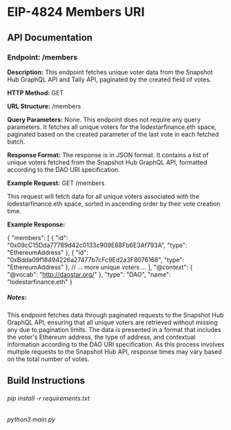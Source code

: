 # EIP-4824 Members URI
## API Documentation
### Endpoint: /members
**Description:** This endpoint fetches unique voter data from the Snapshot Hub GraphQL API and Tally API, paginated by the created field of votes.

**HTTP Method:** GET

**URL Structure:** /members

**Query Parameters:** None. This endpoint does not require any query parameters. It fetches all unique voters for the lodestarfinance.eth space, paginated based on the created parameter of the last vote in each fetched batch.

**Response Format:** The response is in JSON format. It contains a list of unique voters fetched from the Snapshot Hub GraphQL API, formatted according to the DAO URI specification.

**Example Request:** GET /members

This request will fetch data for all unique voters associated with the lodestarfinance.eth space, sorted in ascending order by their vote creation time.

**Example Response:**

{
    "members": [
        {
            "id": "0x09cC15Dda77789d42c0133c909E88Fb6E3Af793A",
            "type": "EthereumAddress"
        },
        {
            "id": "0xBdda09f18494226a27477b7cFc9Ed2a3F8076168",
            "type": "EthereumAddress"
        },
        // ... more unique voters ...
    ],
    "@context": {
        "@vocab": "http://daostar.org/"
    },
    "type": "DAO",
    "name": "lodestarfinance.eth"
}


##### Notes:

This endpoint fetches data through paginated requests to the Snapshot Hub GraphQL API, ensuring that all unique voters are retrieved without missing any due to pagination limits.
The data is presented in a format that includes the voter's Ethereum address, the type of address, and contextual information according to the DAO URI specification.
As this process involves multiple requests to the Snapshot Hub API, response times may vary based on the total number of votes.


## Build Instructions

###### pip install -r requirements.txt

###### python3 main.py
